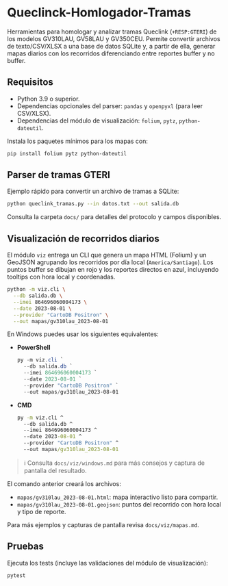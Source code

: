 # Queclinck-Homlogador-Tramas

Herramientas para homologar y analizar tramas Queclink (`+RESP:GTERI`) de los modelos
GV310LAU, GV58LAU y GV350CEU. Permite convertir archivos de texto/CSV/XLSX a una base de datos
SQLite y, a partir de ella, generar mapas diarios con los recorridos diferenciando entre
reportes buffer y no buffer.

## Requisitos

- Python 3.9 o superior.
- Dependencias opcionales del parser: `pandas` y `openpyxl` (para leer CSV/XLSX).
- Dependencias del módulo de visualización: `folium`, `pytz`, `python-dateutil`.

Instala los paquetes mínimos para los mapas con:

```bash
pip install folium pytz python-dateutil
```

## Parser de tramas GTERI

Ejemplo rápido para convertir un archivo de tramas a SQLite:

```bash
python queclink_tramas.py --in datos.txt --out salida.db
```

Consulta la carpeta `docs/` para detalles del protocolo y campos disponibles.

## Visualización de recorridos diarios

El módulo `viz` entrega un CLI que genera un mapa HTML (Folium) y un GeoJSON agrupando los
recorridos por día local (`America/Santiago`). Los puntos buffer se dibujan en rojo y los
reportes directos en azul, incluyendo tooltips con hora local y coordenadas.

```bash
python -m viz.cli \
  --db salida.db \
  --imei 864696060004173 \
  --date 2023-08-01 \
  --provider "CartoDB Positron" \
  --out mapas/gv310lau_2023-08-01
```

En Windows puedes usar los siguientes equivalentes:

- **PowerShell**

  ```powershell
  py -m viz.cli `
    --db salida.db `
    --imei 864696060004173 `
    --date 2023-08-01 `
    --provider "CartoDB Positron" `
    --out mapas/gv310lau_2023-08-01
  ```

- **CMD**

  ```cmd
  py -m viz.cli ^
    --db salida.db ^
    --imei 864696060004173 ^
    --date 2023-08-01 ^
    --provider "CartoDB Positron" ^
    --out mapas/gv310lau_2023-08-01
  ```

> ℹ️ Consulta `docs/viz/windows.md` para más consejos y captura de pantalla del resultado.

El comando anterior creará los archivos:

- `mapas/gv310lau_2023-08-01.html`: mapa interactivo listo para compartir.
- `mapas/gv310lau_2023-08-01.geojson`: puntos del recorrido con hora local y tipo de reporte.

Para más ejemplos y capturas de pantalla revisa `docs/viz/mapas.md`.

## Pruebas

Ejecuta los tests (incluye las validaciones del módulo de visualización):

```bash
pytest
```
